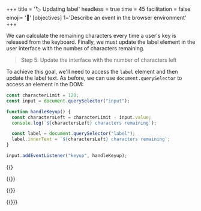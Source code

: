 +++
title = '🏷️ Updating label'
headless = true
time = 45
facilitation = false
emoji= '🧩'
[objectives]
    1='Describe an event in the browser environment'
+++

We can calculate the remaining characters every time a user's key is released from the keyboard. Finally, we must update the label element in the user interface with the number of characters remaining.

> Step 5: Update the interface with the number of characters left

To achieve this goal, we'll need to access the `label` element and then update the label text. As before, we can use `document.querySelector` to access an element in the DOM:

```js {linenos=table,linenostart=1, hl_lines=["8-9"] }
const characterLimit = 120;
const input = document.querySelector("input");

function handleKeyup() {
  const charactersLeft = characterLimit - input.value;
  console.log(`${charactersLeft} characters remaining`);

  const label = document.querySelector("label");
  label.innerText = `${charactersLeft} characters remaining`;
}

input.addEventListener("keyup", handleKeyup);
```

{{<tabs name="activity">}

{{<tab name="explain">}}

{{</tab>}}

{{</tabs>}}}
